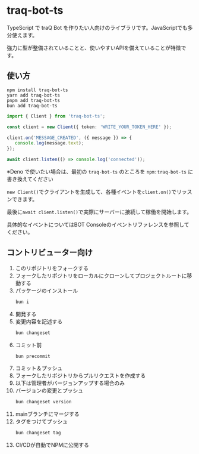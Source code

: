 # traq-bot-ts

TypeScript で traQ Bot を作りたい人向けのライブラリです。JavaScriptでも多分使えます。

強力に型が整備されていることと、使いやすいAPIを備えていることが特徴です。

## 使い方

```
npm install traq-bot-ts
yarn add traq-bot-ts
pnpm add traq-bot-ts
bun add traq-bot-ts
```

```ts
import { Client } from 'traq-bot-ts';

const client = new Client({ token: 'WRITE_YOUR_TOKEN_HERE' });

client.on('MESSAGE_CREATED', ({ message }) => {
   console.log(message.text);
});

await client.listen(() => console.log('connected'));
```

※Deno で使いたい場合は、最初の `traq-bot-ts` のところを `npm:traq-bot-ts` に書き換えてください

`new Client()`でクライアントを生成して、各種イベントを`client.on()`でリッスンできます。

最後に`await client.listen()`で実際にサーバーに接続して稼働を開始します。

具体的なイベントについてはBOT Consoleのイベントリファレンスを参照してください。

## コントリビューター向け

1. このリポジトリをフォークする
2. フォークしたリポジトリをローカルにクローンしてプロジェクトルートに移動する
3. パッケージのインストール
   ```bash
   bun i
   ```
4. 開発する
5. 変更内容を記述する
   ```bash
   bun changeset
   ```
6. コミット前
   ```bash
   bun precommit
   ```
7. コミット＆プッシュ
8. フォークしたリポジトリからプルリクエストを作成する
9. 以下は管理者がバージョンアップする場合のみ
10. バージョンの変更とプッシュ
    ```bash
    bun changeset version
    ```
11. mainブランチにマージする
12. タグをつけてプッシュ
    ```bash
    bun changeset tag
    ```
13. CI/CDが自動でNPMに公開する
